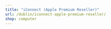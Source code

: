 ```yaml
---
title: "iConnect (Apple Premium Reseller)"
url: /dublin/iconnect-apple-premium-reseller/
shop: computer
---
```

